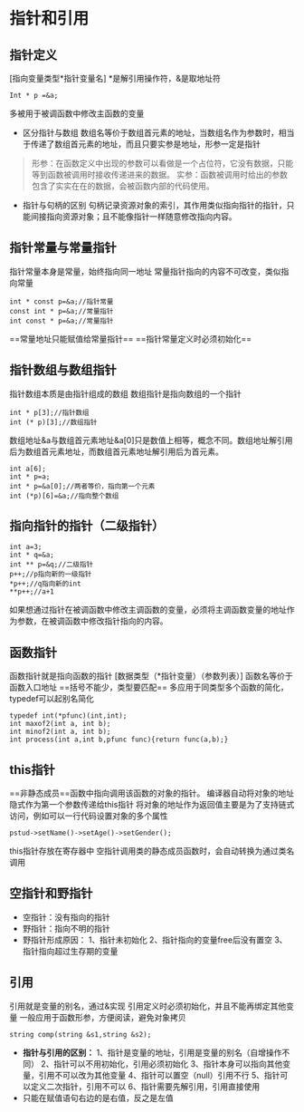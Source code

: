 # 指针和引用
## 指针定义
[指向变量类型*指针变量名]
*是解引用操作符，&是取地址符
```
Int * p =&a;
```
多被用于被调函数中修改主函数的变量
- 区分指针与数组
数组名等价于数组首元素的地址，当数组名作为参数时，相当于传递了数组首元素的地址，而且只要实参是地址，形参一定是指针

> 形参：在函数定义中出现的参数可以看做是一个占位符，它没有数据，只能等到函数被调用时接收传递进来的数据。
> 实参：函数被调用时给出的参数包含了实实在在的数据，会被函数内部的代码使用。
- 指针与句柄的区别
句柄记录资源对象的索引，其作用类似指向指针的指针，只能间接指向资源对象；且不能像指针一样随意修改指向内容。
## 指针常量与常量指针
指针常量本身是常量，始终指向同一地址
常量指针指向的内容不可改变，类似指向常量
```
int * const p=&a;//指针常量
const int * p=&a;//常量指针
int const * p=&a;//常量指针
```
==常量地址只能赋值给常量指针==
==指针常量定义时必须初始化==
## 指针数组与数组指针
指针数组本质是由指针组成的数组
数组指针是指向数组的一个指针
```
int * p[3];//指针数组
int (* p)[3];//数组指针
```
数组地址&a与数组首元素地址&a[0]只是数值上相等，概念不同。数组地址解引用后为数组首元素地址，而数组首元素地址解引用后为首元素。
```
int a[6];
int * p=a;
int * p=&a[0];//两者等价，指向第一个元素
int (*p)[6]=&a;//指向整个数组
```
## 指向指针的指针（二级指针）

```
int a=3;
int * q=&a;
int ** p=&q;//二级指针
p++;//p指向新的一级指针
*p++;//q指向新的int
**p++;//a+1
```
如果想通过指针在被调函数中修改主调函数的变量，必须将主调函数变量的地址作为参数，在被调函数中修改指针指向的内容。
## 函数指针
函数指针就是指向函数的指针
[数据类型（*指针变量）（参数列表）]
函数名等价于函数入口地址
==括号不能少，类型要匹配==
多应用于同类型多个函数的简化，typedef可以起别名简化
```
typedef int(*pfunc)(int,int);
int maxof2(int a, int b);
int minof2(int a, int b);
int process(int a,int b,pfunc func){return func(a,b);}
```
## this指针
==非静态成员==函数中指向调用该函数的对象的指针。
编译器自动将对象的地址隐式作为第一个参数传递给this指针
将对象的地址作为返回值主要是为了支持链式访问，例如可以一行代码设置对象的多个属性
```
pstud->setName()->setAge()->setGender();
```
this指针存放在寄存器中
空指针调用类的静态成员函数时，会自动转换为通过类名调用
## 空指针和野指针
- 空指针：没有指向的指针
- 野指针：指向不明的指针
- 野指针形成原因：
1、指针未初始化
2、指针指向的变量free后没有置空
3、指针指向超过生存期的变量
## 引用
引用就是变量的别名，通过&实现
引用定义时必须初始化，并且不能再绑定其他变量
一般应用于函数形参，方便阅读，避免对象拷贝
```
string comp(string &s1,string &s2);
```
- **指针与引用的区别：**
1、指针是变量的地址，引用是变量的别名（自增操作不同）
2、指针可以不用初始化，引用必须初始化
3、指针本身可以指向其他变量，引用不可以改为其他变量
4、指针可以置空（null）引用不行
5、指针可以定义二次指针，引用不可以
6、指针需要先解引用，引用直接使用
- 只能在赋值语句右边的是右值，反之是左值
